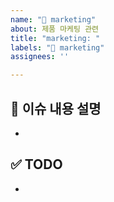 ```yaml
---
name: "💌 marketing"
about: 제품 마케팅 관련
title: "marketing: "
labels: "💌 marketing"
assignees: ''

---
```


## 📌 이슈 내용 설명
-

## ✅ TODO
-
